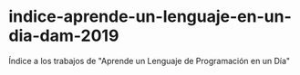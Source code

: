 # indice-aprende-un-lenguaje-en-un-dia-dam-2019
Índice a los trabajos de "Aprende un Lenguaje de Programación en un Día"
